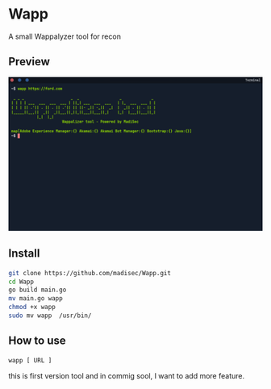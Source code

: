 # Wapp
A small Wappalyzer tool for recon

## Preview
<img src="https://github.com/madisec/Wapp/blob/main/Preview.png">

## Install
```bash
git clone https://github.com/madisec/Wapp.git
cd Wapp
go build main.go
mv main.go wapp
chmod +x wapp
sudo mv wapp  /usr/bin/
```
## How to use
```bash
wapp [ URL ]
```
this is first version tool and in commig sool, I want to add more feature.

